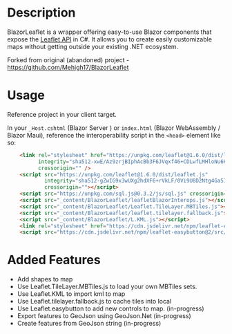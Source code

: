 
# Description

BlazorLeaflet is a wrapper offering easy-to-use Blazor components that expose the <a href="https://leafletjs.com/">Leaflet API</a> in C#. It allows you to create easily customizable maps without getting outside your existing .NET ecosystem.

Forked from original (abandoned) project - https://github.com/Mehigh17/BlazorLeaflet


# Usage

Reference project in your client target. 

In your `_Host.cshtml` (Blazor Server ) or `index.html` (Blazor WebAssembly / Blazor Maui), reference the interoperability script in the `<head>` element like so:

```html
    <link rel="stylesheet" href="https://unpkg.com/leaflet@1.6.0/dist/leaflet.css"
          integrity="sha512-xwE/Az9zrjBIphAcBb3F6JVqxf46+CDLwfLMHloNu6KEQCAWi6HcDUbeOfBIptF7tcCzusKFjFw2yuvEpDL9wQ=="
          crossorigin="" />
    <script src="https://unpkg.com/leaflet@1.6.0/dist/leaflet.js"
            integrity="sha512-gZwIG9x3wUXg2hdXF6+rVkLF/0Vi9U8D2Ntg4Ga5I5BZpVkVxlJWbSQtXPSiUTtC0TjtGOmxa1AJPuV0CPthew=="
            crossorigin=""></script>
    <script src="https://unpkg.com/sql.js@0.3.2/js/sql.js" crossorigin=""></script>
    <script src="_content/BlazorLeaflet/leafletBlazorInterops.js"></script>
    <script src="_content/BlazorLeaflet/Leaflet.TileLayer.MBTiles.js"></script>
    <script src="_content/BlazorLeaflet/leaflet.tilelayer.fallback.js"></script>
    <script src="_content/BlazorLeaflet/L.KML.js"></script>
    <link rel="stylesheet" href="https://cdn.jsdelivr.net/npm/leaflet-easybutton@2/src/easy-button.css">
    <script src="https://cdn.jsdelivr.net/npm/leaflet-easybutton@2/src/easy-button.js"></script>
```


# Added Features

- Add shapes to map 
- Use Leaflet.TileLayer.MBTiles.js to load your own MBTiles sets. 
- Use Leaflet.KML to import kml to map 
- Use Leaflet.tilelayer.fallback.js to cache tiles into local 
- Use Leaflet.easybutton to add new controls to map. (in-progress)
- Export features to GeoJson using GeoJson.Net (in-progress)
- Create features from GeoJson string (in-progress)


